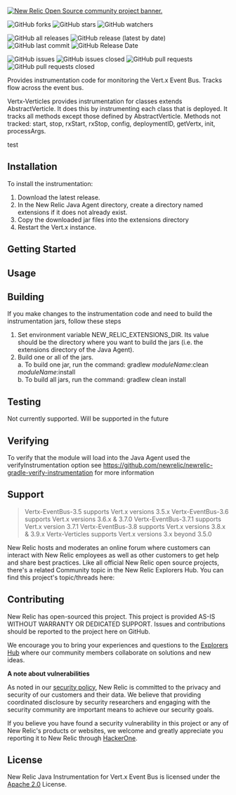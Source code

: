 <a href="https://opensource.newrelic.com/oss-category/#community-project"><picture><source media="(prefers-color-scheme: dark)" srcset="https://github.com/newrelic/opensource-website/raw/main/src/images/categories/dark/Community_Project.png"><source media="(prefers-color-scheme: light)" srcset="https://github.com/newrelic/opensource-website/raw/main/src/images/categories/Community_Project.png"><img alt="New Relic Open Source community project banner." src="https://github.com/newrelic/opensource-website/raw/main/src/images/categories/Community_Project.png"></picture></a>

![GitHub forks](https://img.shields.io/github/forks/newrelic/newrelic-java-vertx?style=social)
![GitHub stars](https://img.shields.io/github/stars/newrelic/newrelic-java-vertx?style=social)
![GitHub watchers](https://img.shields.io/github/watchers/newrelic/newrelic-java-vertx?style=social)

![GitHub all releases](https://img.shields.io/github/downloads/newrelic/newrelic-java-vertx/total)
![GitHub release (latest by date)](https://img.shields.io/github/v/release/newrelic/newrelic-java-vertx)
![GitHub last commit](https://img.shields.io/github/last-commit/newrelic/newrelic-java-vertx)
![GitHub Release Date](https://img.shields.io/github/release-date/newrelic/newrelic-java-vertx)


![GitHub issues](https://img.shields.io/github/issues/newrelic/newrelic-java-vertx)
![GitHub issues closed](https://img.shields.io/github/issues-closed/newrelic/newrelic-java-vertx)
![GitHub pull requests](https://img.shields.io/github/issues-pr/newrelic/newrelic-java-vertx)
![GitHub pull requests closed](https://img.shields.io/github/issues-pr-closed/newrelic/newrelic-java-vertx)


Provides instrumentation code for monitoring the Vert.x Event Bus.  Tracks flow across the event bus.

 Vertx-Verticles provides instrumentation for classes extends AbstractVerticle.  It does this by instrumenting each class that is deployed.  It tracks all methods except those defined by AbstractVerticle. Methods not tracked: 	start, stop, rxStart, rxStop, config, deploymentID, getVertx, init, processArgs.

test
## Installation

To install the instrumentation:
1. Download the latest release.
2. In the New Relic Java Agent directory, create a directory named extensions if it does not already exist.
3. Copy the downloaded jar files into the extensions directory
4. Restart the Vert.x instance.  

## Getting Started

## Usage

## Building

If you make changes to the instrumentation code and need to build the instrumentation jars, follow these steps
1. Set environment variable NEW_RELIC_EXTENSIONS_DIR.  Its value should be the directory where you want to build the jars (i.e. the extensions directory of the Java Agent).   
2. Build one or all of the jars.   
  a. To build one jar, run the command:  gradlew _moduleName_:clean  _moduleName_:install    
  b. To build all jars, run the command: gradlew clean install

## Testing

Not currently supported.  Will be supported in the future

## Verifying
To verify that the module will load into the Java Agent used the verifyInstrumentation option
see https://github.com/newrelic/newrelic-gradle-verify-instrumentation for more information

## Support

> Vertx-EventBus-3.5 supports Vert.x versions 3.5.x
> Vertx-EventBus-3.6 supports Vert.x versions 3.6.x & 3.7.0
> Vertx-EventBus-3.7.1 supports Vert.x version 3.7.1
> Vertx-EventBus-3.8 supports Vert.x versions 3.8.x & 3.9.x
> Vertx-Verticles supports Vert.x versions 3.x beyond 3.5.0
>

New Relic hosts and moderates an online forum where customers can interact with New Relic employees as well as other customers to get help and share best practices. Like all official New Relic open source projects, there's a related Community topic in the New Relic Explorers Hub. You can find this project's topic/threads here:

## Contributing
New Relic has open-sourced this project. This project is provided AS-IS WITHOUT WARRANTY OR DEDICATED SUPPORT. Issues and contributions should be reported to the project here on GitHub.

We encourage you to bring your experiences and questions to the [Explorers Hub](https://discuss.newrelic.com) where our community members collaborate on solutions and new ideas.

**A note about vulnerabilities**

As noted in our [security policy](../../security/policy), New Relic is committed to the privacy and security of our customers and their data. We believe that providing coordinated disclosure by security researchers and engaging with the security community are important means to achieve our security goals.

If you believe you have found a security vulnerability in this project or any of New Relic's products or websites, we welcome and greatly appreciate you reporting it to New Relic through [HackerOne](https://hackerone.com/newrelic).


## License
New Relic Java Instrumentation for Vert.x Event Bus is licensed under the [Apache 2.0](http://apache.org/licenses/LICENSE-2.0.txt) License.
